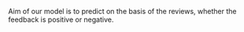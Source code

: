 Aim of our model is to predict on the basis of the reviews, whether the feedback is positive or negative.
